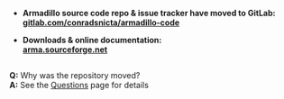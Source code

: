 
* **Armadillo source code repo & issue tracker have moved to GitLab:**  
[**gitlab.com/conradsnicta/armadillo-code**](http://gitlab.com/conradsnicta/armadillo-code)  

* **Downloads & online documentation:**  
[**arma.sourceforge.net**](http://arma.sourceforge.net)

##

**Q:** Why was the repository moved?  
**A:** See the [Questions](http://arma.sourceforge.net/faq.html) page for details  
